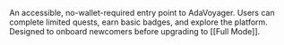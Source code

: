 An accessible, no-wallet-required entry point to AdaVoyager. Users can complete limited quests, earn basic badges, and explore the platform. Designed to onboard newcomers before upgrading to [[Full Mode]].
